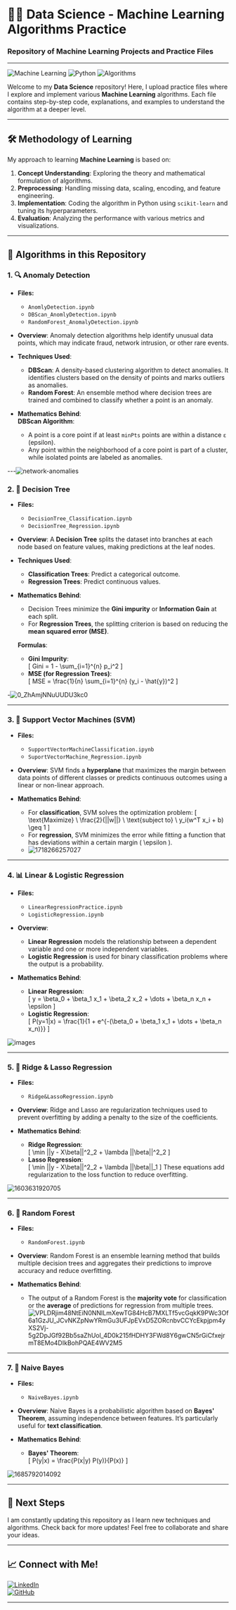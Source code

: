 # 🧑‍💻 **Data Science - Machine Learning Algorithms Practice**  
### Repository of Machine Learning Projects and Practice Files  
---
![Machine Learning](https://img.shields.io/badge/Machine%20Learning-Practice%20Files-orange) ![Python](https://img.shields.io/badge/Python-Code-blue) ![Algorithms](https://img.shields.io/badge/Algorithms-Learner-yellow)

Welcome to my **Data Science** repository! Here, I upload practice files where I explore and implement various **Machine Learning** algorithms. Each file contains step-by-step code, explanations, and examples to understand the algorithm at a deeper level.

---

## 🛠️ **Methodology of Learning**  
My approach to learning **Machine Learning** is based on:

1. **Concept Understanding**: Exploring the theory and mathematical formulation of algorithms.
2. **Preprocessing**: Handling missing data, scaling, encoding, and feature engineering.
3. **Implementation**: Coding the algorithm in Python using `scikit-learn` and tuning its hyperparameters.
4. **Evaluation**: Analyzing the performance with various metrics and visualizations.

---

## 📂 **Algorithms in this Repository**

### 1. 🔍 **Anomaly Detection**  
- **Files:**  
  - `AnomlyDetection.ipynb`  
  - `DBScan_AnomlyDetection.ipynb`  
  - `RandomForest_AnomalyDetection.ipynb`
  
- **Overview**: Anomaly detection algorithms help identify unusual data points, which may indicate fraud, network intrusion, or other rare events.
  
- **Techniques Used**:  
  - **DBScan**: A density-based clustering algorithm to detect anomalies. It identifies clusters based on the density of points and marks outliers as anomalies.
  - **Random Forest**: An ensemble method where decision trees are trained and combined to classify whether a point is an anomaly.

- **Mathematics Behind**:  
  **DBScan Algorithm**:  
  - A point is a core point if at least `minPts` points are within a distance `ε` (epsilon).
  - Any point within the neighborhood of a core point is part of a cluster, while isolated points are labeled as anomalies.



---![network-anomalies](https://github.com/user-attachments/assets/a2aa825c-1f7e-4954-a7f2-7065bf0f87ce)


### 2. 🌳 **Decision Tree**  
- **Files:**  
  - `DecisionTree_Classification.ipynb`  
  - `DecisionTree_Regression.ipynb`

- **Overview**: A **Decision Tree** splits the dataset into branches at each node based on feature values, making predictions at the leaf nodes.

- **Techniques Used**:  
  - **Classification Trees**: Predict a categorical outcome.
  - **Regression Trees**: Predict continuous values.

- **Mathematics Behind**:  
  - Decision Trees minimize the **Gini impurity** or **Information Gain** at each split.
  - For **Regression Trees**, the splitting criterion is based on reducing the **mean squared error (MSE)**.

  **Formulas**:  
  - **Gini Impurity**:  
    \[
    Gini = 1 - \sum_{i=1}^{n} p_i^2
    \]
  - **MSE (for Regression Trees)**:  
    \[
    MSE = \frac{1}{n} \sum_{i=1}^{n} (y_i - \hat{y})^2
    \]

    
-![0_ZhAmjNNuUUDU3kc0](https://github.com/user-attachments/assets/95d64432-0e25-44ca-a259-24bec2b82a20)


---

### 3. 🤖 **Support Vector Machines (SVM)**  
- **Files:**  
  - `SupportVectorMachineClassification.ipynb`  
  - `SuportVectorMachine_Regression.ipynb`

- **Overview**: SVM finds a **hyperplane** that maximizes the margin between data points of different classes or predicts continuous outcomes using a linear or non-linear approach.

- **Mathematics Behind**:  
  - For **classification**, SVM solves the optimization problem:
    \[
    \text{Maximize} \ \frac{2}{||w||} \ \text{subject to} \ y_i(w^T x_i + b) \geq 1
    \]
  - For **regression**, SVM minimizes the error while fitting a function that has deviations within a certain margin \( \epsilon \).
  - ![1718266257027](https://github.com/user-attachments/assets/cb0fe2a4-a7e3-40a1-8b82-dc03ba76145e)


---

### 4. 📊 **Linear & Logistic Regression**  
- **Files:**  
  - `LinearRegressionPractice.ipynb`  
  - `LogisticRegression.ipynb`

- **Overview**:  
  - **Linear Regression** models the relationship between a dependent variable and one or more independent variables.
  - **Logistic Regression** is used for binary classification problems where the output is a probability.

- **Mathematics Behind**:  
  - **Linear Regression**:  
    \[
    y = \beta_0 + \beta_1 x_1 + \beta_2 x_2 + \dots + \beta_n x_n + \epsilon
    \]
  - **Logistic Regression**:  
    \[
    P(y=1|x) = \frac{1}{1 + e^{-(\beta_0 + \beta_1 x_1 + \dots + \beta_n x_n)}}
    \]
    
![images](https://github.com/user-attachments/assets/f8a1181f-d6a8-4430-a386-13f5017c6643)



---

### 5. 🧮 **Ridge & Lasso Regression**  
- **Files:**  
  - `Ridge&LassoRegression.ipynb`

- **Overview**: Ridge and Lasso are regularization techniques used to prevent overfitting by adding a penalty to the size of the coefficients.

- **Mathematics Behind**:  
  - **Ridge Regression**:  
    \[
    \min ||y - X\beta||^2_2 + \lambda ||\beta||^2_2
    \]
  - **Lasso Regression**:  
    \[
    \min ||y - X\beta||^2_2 + \lambda ||\beta||_1
    \]
  These equations add regularization to the loss function to reduce overfitting.

![1603631920705](https://github.com/user-attachments/assets/19ef5d86-f532-4987-b2c3-43a4856493ae)


---

### 6. 🌲 **Random Forest**  
- **Files:**  
  - `RandomForest.ipynb`

- **Overview**: Random Forest is an ensemble learning method that builds multiple decision trees and aggregates their predictions to improve accuracy and reduce overfitting.

- **Mathematics Behind**:  
  - The output of a Random Forest is the **majority vote** for classification or the **average** of predictions for regression from multiple trees.
![VPLDRjim48NtEiN0NNILmXewTG84HcB7MXLTf5vcGqkK9PWc3Of6a1GzJU_JCvNKZpNwYRmGu3UFJpEVxD5ZORcnbvCCYcEkpjpm4yXS2Vj-5g2DpJGf92Bb5saZhUol_4D0k215fHDHY3FWd8Y6gwCN5rGiCfxejrmT8EMo4DIkBohPQAE4WV2M5](https://github.com/user-attachments/assets/ad5ddb0c-2199-4872-85d4-b50f0eedb84d)


---

### 7. 📘 **Naive Bayes**  
- **Files:**  
  - `NaiveBayes.ipynb`

- **Overview**: Naive Bayes is a probabilistic algorithm based on **Bayes' Theorem**, assuming independence between features. It’s particularly useful for **text classification**.

- **Mathematics Behind**:  
  - **Bayes' Theorem**:  
    \[
    P(y|x) = \frac{P(x|y) P(y)}{P(x)}
    \]

 ![1685792014092](https://github.com/user-attachments/assets/6576f5b8-fc2a-41fb-bde4-0c14f1c3f2a0)


---

## 🎯 **Next Steps**  
I am constantly updating this repository as I learn new techniques and algorithms. Check back for more updates! Feel free to collaborate and share your ideas.

---

## 📈 **Connect with Me!**  
[![LinkedIn](https://img.shields.io/badge/LinkedIn-Connect-blue)](https://www.linkedin.com/in/your-profile)  
[![GitHub](https://img.shields.io/badge/GitHub-Follow-lightgrey)](https://github.com/your-github-username)

---
